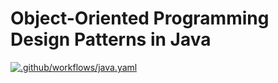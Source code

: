 # Object-Oriented Programming Design Patterns in Java


[![.github/workflows/java.yaml](https://github.com/UribeAlejandro/OOP_DesignPatterns_Java/actions/workflows/java.yaml/badge.svg)](https://github.com/UribeAlejandro/OOP_DesignPatterns_Java/actions/workflows/java.yaml)
